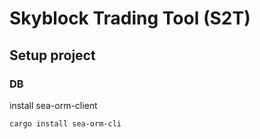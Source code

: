 # Skyblock Trading Tool (S2T)

## Setup project

### DB

install sea-orm-client

```bash
cargo install sea-orm-cli
```
